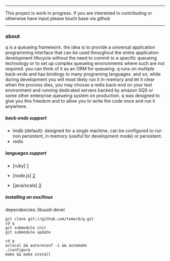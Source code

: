 ***************************************************************************************

This project is work in progress. if you are interested in contributing or otherwise have input
please touch base via github

***************************************************************************************

### about

q is a queueing framework. the idea is to provide a universal application programming interface that can be used throughout the entire
application development lifecycle without the need to commit to a specific queueing technology or to set up complex queueing environments 
where such are not required. you can think of it as an ORM for queueing. q runs on multiple back-ends and has bindings to many 
programing languages. and so, while during development you will most likely run it in-memory and let it clear when the process dies, 
you may choose a redis back-end on your test environment and running dedicated servers backed by amazon SQS or some other enterprise queueing system
on production. q was designed to give you this freedom and to allow you to write the code once and run it anywhere.

##### back-ends support
* lmdb (default): designed for a single machine, can be configured to run non persistent, in memory (useful for development mode) or persistent.
* redis

##### languages support
* [ruby] [1]
* [node.js] [2]
* [java/scala] [3]

  [1]: https://github.com/tomerd/q-ruby-binding        "ruby"
  [2]: https://github.com/tomerd/q-node-binding        "node.js"
  [3]: https://github.com/tomerd/q-java-binding        "java/scala"

##### installing on osx/linux
dependencies: libuuid-devel

	git clone git://github.com/tomerd/q.git
	cd q
	git submodule init
	git submodule update
	
	cd q
	aclocal && autoreconf -i && automake
	./configure
	make && make install

